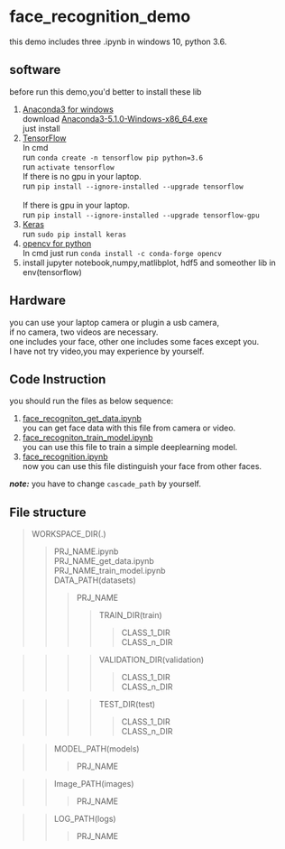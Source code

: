 # face_recognition_demo
this demo includes three .ipynb in windows 10,
python 3.6.  
## software
before run this demo,you'd better to install these lib  
1. [Anaconda3 for windows](https://www.anaconda.com/download)  
    download [Anaconda3-5.1.0-Windows-x86_64.exe](https://repo.anaconda.com/archive/Anaconda3-5.1.0-Windows-x86_64.exe)  
    just install
2. [TensorFlow](https://tensorflow.google.cn/)  
    In cmd  
    run <code>conda create -n tensorflow pip python=3.6</code>  
    run <code>activate tensorflow</code>  
    If there is no gpu in your laptop.  
    run <code>pip install --ignore-installed --upgrade tensorflow </code>  
    If there is gpu in your laptop.  
    run <code>pip install --ignore-installed --upgrade tensorflow-gpu </code>
3. [Keras](https://keras.io/)  
    run <code>sudo pip install keras</code>
4. [opencv for python](https://www.opencv.org/)   
    In cmd just run <code>conda install -c conda-forge opencv</code>
5. install jupyter notebook,numpy,matlibplot, hdf5 and someother lib in env(tensorflow)

## Hardware
you can use your laptop camera or plugin a usb camera,  
if no camera, two videos are necessary.  
one includes your face, other one includes some faces except you.  
I have not try video,you may experience by yourself.
## Code Instruction
you should run the files as below sequence:  
1. [face_recogniton_get_data.ipynb](https://github.com/JarvisXing/face_recognition_demo/blob/master/face_recogniton_get_data.ipynb)  
you can get face data with this file from camera or video.
2. [face_recogniton_train_model.ipynb](https://github.com/JarvisXing/face_recognition_demo/blob/master/face_recogniton_train_model.ipynb)  
you can use this file to train a simple deeplearning model.
3. [face_recognition.ipynb](https://github.com/JarvisXing/face_recognition_demo/blob/master/face_recognition.ipynb)  
now you can use this file distinguish your face from other faces.  

***note:*** you have to change <code>cascade_path</code> by yourself.  
## File structure
>WORKSPACE_DIR(.)
>>PRJ_NAME.ipynb  
>>PRJ_NAME_get_data.ipynb  
>>PRJ_NAME_train_model.ipynb   
>>DATA_PATH(datasets)  
>>>PRJ_NAME  
>>>>TRAIN_DIR(train)  
>>>>>CLASS_1_DIR  
>>>>>CLASS_n_DIR  

>>>>VALIDATION_DIR(validation)  
>>>>>CLASS_1_DIR  
>>>>>CLASS_n_DIR  

>>>>TEST_DIR(test)
>>>>>CLASS_1_DIR  
>>>>>CLASS_n_DIR  

>>MODEL_PATH(models)  
>>>PRJ_NAME  

>>Image_PATH(images)  
>>>PRJ_NAME  

>>LOG_PATH(logs)  
>>>PRJ_NAME  
